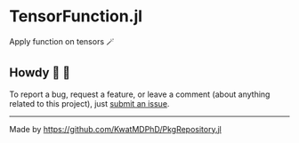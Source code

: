 # TensorFunction.jl

Apply function on tensors :magic_wand:

## Howdy :wave: :cowboy_hat_face:

To report a bug, request a feature, or leave a comment (about anything related to this project), just [submit an issue](https://github.com/KwatMDPhD/TensorFunction.jl/issues/new/choose).

---

Made by https://github.com/KwatMDPhD/PkgRepository.jl
